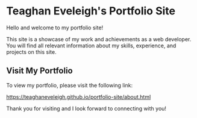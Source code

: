 # Teaghan Eveleigh's Portfolio Site

Hello and welcome to my portfolio site!

This site is a showcase of my work and achievements as a web developer. You will find all relevant information about my skills, experience, and projects on this site.

## Visit My Portfolio

To view my portfolio, please visit the following link:

https://teaghaneveleigh.github.io/portfolio-site/about.html

Thank you for visiting and I look forward to connecting with you!

